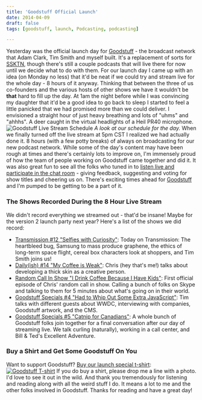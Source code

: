 ```yaml
---
title: 'Goodstuff Official Launch'
date: 2014-04-09
draft: false
tags: [goodstuff, launch, Podcasting, podcasting]

---
```


Yesterday was the official launch day for [Goodstuff](http://goodstuff.fm/) - the broadcast network that Adam Clark, Tim Smith and myself built. It's a replacement of sorts for [SSKTN](http://www.ssktn.com), though there's still a couple podcasts that will live there for now until we decide what to do with them. For our launch day I came up with an idea (on Monday no less) that it'd be neat if we could try and stream live for the whole day - 8 hours of it anyway. Thinking that between the three of us co-founders and the various hosts of other shows we have it wouldn't be **that** hard to fill up the day. At 1am the night before while I was convincing my daughter that it'd be a good idea to go back to sleep I started to feel a little panicked that we had promised more than we could deliver. I envisioned a straight hour of just heavy breathing and lots of "uhms" and "ahhhs". A deer caught in the virtual headlights of a Heil PR40 microphone. ![Goodstuff Live Stream Schedule](https://chrisenns.com/wp-content/uploads/2014/04/Screenshot-2014-04-08-22.15.21-600x308.png) _A look at our schedule for the day._ When we finally turned off the live stream at 5pm CST I realized we had actually done it. 8 hours (with a few potty breaks) of always on broadcasting for our new podcast network. While some of the day's content may have been rough at times and there's certainly lots to improve on, I'm immensely proud of how the team of people working on Goodstuff came together and did it. It was also great fun to see all the folks who tuned in to [listen live and participate in the chat room](http://goodstuff.fm/live) - giving feedback, suggesting and voting for show titles and cheering us on. There's exciting times ahead for [Goodstuff](http://goodstuff.fm) and I'm pumped to be getting to be a part of it.

### The Shows Recorded During the 8 Hour Live Stream

We didn't record everything we streamed out - that'd be insane! Maybe for the version 2 launch party next year? Here's a list of the shows we did record:

*   [Transmission #12 "Selfies with Curiosity"](http://goodstuff.fm/transmission/12): Today on Transmission: The heartbleed bug, Samsung to mass produce graphene, the ethics of long-term space flight, cereal box characters look at shoppers, and Tim Smith joins us!
*   [Daily(ish) #14 "My Coffee is Weak"](http://goodstuff.fm/dailyish/14): Chris (hey that's me!) talks about developing a thick skin as a creative person.
*   [Random Call In Show "I Drink Coffee Because I Have Kids"](http://goodstuff.fm/specials/3): First official episode of Chris' random call in show. Calling a bunch of folks on Skype and talking to them for 5 minutes about what's going on in their world.
*   [Goodstuff Specials #4 "Had to Whip Out Some Extra JavaScript"](http://goodstuff.fm/specials/4): Tim talks with different guests about WWDC, interviewing with companies, Goodstuff artwork, and the CMS.
*   [Goodstuff Specials #5 "Catnip for Canadians"](http://goodstuff.fm/specials/5): A whole bunch of Goodstuff folks join together for a final conversation after our day of streaming live. We talk curling (naturally), working in a call center, and Bill & Ted's Excellent Adventure.

### Buy a Shirt and Get Some Goodstuff On You

Want to support Goodstuff? [Buy our launch special t-shirt](https://teespring.com/goodstuff_fm): [![Goodstuff T-shirt](https://chrisenns.com/wp-content/uploads/2014/04/front.jpg)](https://teespring.com/goodstuff_fm) If you do buy a shirt, please drop me a line with a photo. I'd love to see it out in the wild. And thank you tremendously for listening and reading along with all the weird stuff I do. It means a lot to me and the other folks involved in Goodstuff. Thanks for reading and have a great day!